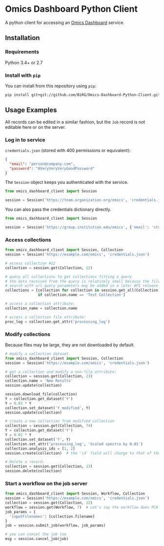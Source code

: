 # Omics Dashboard Python Client
A python client for accessing an [Omics Dashboard](https://github.com/BiRG/Omics-Dashboard) service.

## Installation
### Requirements
Python 3.4+ or 2.7

### Install with `pip`
You can install from this repository using `pip`:
```bash
pip install git+git://github.com/BiRG/Omics-Dashboard-Python-Client.git
```

## Usage Examples
All records can be edited in a similar fashion, but the `Job` record is not editable here or on the server.

### Log in to service
`credentials.json` (stored with 400 permissions or equivalent):

```json 
{
  "email": "person@company.com",
  "password": "AVeryVeryVeryGoodPassword"
}
```
The `Session` object keeps you authenticated with the service.
```python
from omics_dashboard_client import Session

session = Session('https://team.organization.org/omics', 'credentials.json')
```

You can also pass the credentials dictionary directly.
```python
from omics_dashboard_client import Session

session = Session('https://group.institution.edu/omics', {'email': 'student@institution.edu', 'password': 'GoodPass'})
```

### Access collections
```python
from omics_dashboard_client import Session, Collection
session = Session('https://example.com/omics', 'credentials.json')

# access collection #12
collection = session.get(Collection, 12)

# query all collections to get collections fitting a query
# the data received from the query is relatively small because the files are never downloaded
# search with url query parameters may be added in a later API release
collections = [collection for collection in session.get_all(Collection)
               if collection.name == 'Test Collection']

# access a collection attribute:
collection_name = collection.name

# access a collection file attribute:
proc_log = collection.get_attr('processing_log')
```
### Modify collections
Because files may be large, they are not downloaded by default.
```python
# modify a collection dataset
from omics_dashboard_client import Session, Collection
session = Session('https://example.com/omics', 'credentials.json')

# get a collection and modify a non-file attribute:
collection = session.get(Collection, 23)
collection.name = 'New Results'
session.update(collection)

session.download_file(collection)
Y = collection.get_dataset('Y')
Y = 0.01 * Y
collection.set_dataset('Y_modified', Y)
session.update(collection)

# create a new collection from modified collection
collection = session.get(Collection, 74)
Y = collection.get_dataset('Y')
Y = 0.01 * Y
collection.set_dataset('Y', Y)
collection.set_attr('processing_log', 'Scaled spectra by 0.01')
collection.analysis_ids = [1, 2]
session.create(collection)  # the 'id' field will change to that of the new collection, and the old one set as the parent

# Delete a record:
collection = session.get(Collection, 13)
session.delete(collection)

```
### Start a workflow on the job server
```python
from omics_dashboard_client import Session, Workflow, Collection
session = Session('https://example.com/omics', 'credentials.json')
collection = session.get(Collection, 12)
workflow = session.get(Workflow, 7)  # Let's say the workflow does PCA on 'Y'
job_params = {
  'inputFilenames': [collection.filename]
}
job = session.submit_job(workflow, job_params)

# you can cancel the job too
msg = session.cancel_job(job)
```
